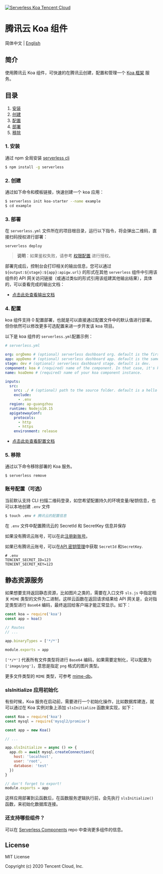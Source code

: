 [![Serverless Koa Tencent Cloud](https://img.serverlesscloud.cn/20191226/1577361724216-koajs_width.png)](http://serverless.com)

# 腾讯云 Koa 组件

简体中文 | [English](https://github.com/serverless-components/tencent-koa/tree/master/README.en.md)

## 简介

使用腾讯云 Koa 组件，可快速的在腾讯云创建，配置和管理一个 [Koa 框架](https://koajs.com/) 服务。

## 目录

1. [安装](#1-安装)
2. [创建](#2-创建)
3. [配置](#3-配置)
4. [部署](#4-部署)
5. [移除](#5-移除)

### 1. 安装

通过 npm 全局安装 [serverless cli](https://github.com/serverless/serverless)

```bash
$ npm install -g serverless
```

### 2. 创建

通过如下命令和模板链接，快速创建一个 koa 应用：

```bash
$ serverless init koa-starter --name example
$ cd example
```

### 3. 部署

在 `serverless.yml` 文件所在的项目根目录，运行以下指令，将会弹出二维码，直接扫码授权进行部署：

```
serverless deploy
```

> **说明**：如果鉴权失败，请参考 [权限配置](https://cloud.tencent.com/document/product/1154/43006) 进行授权。

部署完成后，控制台会打印相关的输出信息，您可以通过 `${output:${stage}:${app}:apigw.url}` 的形式在其他 `serverless` 组件中引用该组件的 API 网关访问链接（或通过类似的形式引用该组建其他输出结果），具体的，可以查看完成的输出文档：

- [点击此处查看输出文档](https://github.com/serverless-components/tencent-koa/tree/master/docs/output.md)

### 4. 配置

koa 组件支持 0 配置部署，也就是可以直接通过配置文件中的默认值进行部署。但你依然可以修改更多可选配置来进一步开发该 koa 项目。

以下是 koa 组件的 `serverless.yml`配置示例：

```yml
# serverless.yml

org: orgDemo # (optional) serverless dashboard org. default is the first org you created during signup.
app: appDemo # (optional) serverless dashboard app. default is the same as the name property.
stage: dev # (optional) serverless dashboard stage. default is dev.
component: koa # (required) name of the component. In that case, it's koa.
name: koaDemo # (required) name of your koa component instance.

inputs:
  src:
    src: ./ # (optional) path to the source folder. default is a hello world app.
    exclude:
      - .env
  region: ap-guangzhou
  runtime: Nodejs10.15
  apigatewayConf:
    protocols:
      - http
      - https
    environment: release
```

- [点击此处查看配置文档](https://github.com/serverless-components/tencent-koa/tree/master/docs/configure.md)

### 5. 移除

通过以下命令移除部署的 Koa 服务。

```
$ serverless remove
```

### 账号配置（可选）

当前默认支持 CLI 扫描二维码登录，如您希望配置持久的环境变量/秘钥信息，也可以本地创建 `.env` 文件

```bash
$ touch .env # 腾讯云的配置信息
```

在 `.env` 文件中配置腾讯云的 SecretId 和 SecretKey 信息并保存

如果没有腾讯云账号，可以在此[注册新账号](https://cloud.tencent.com/register)。

如果已有腾讯云账号，可以在[API 密钥管理](https://console.cloud.tencent.com/cam/capi)中获取 `SecretId` 和`SecretKey`.

```
# .env
TENCENT_SECRET_ID=123
TENCENT_SECRET_KEY=123
```

## 静态资源服务

如果想要支持返回静态资源，比如图片之类的，需要在入口文件 `sls.js` 中指定相关 `MIME` 类型的文件为二进制，这样云函数在返回请求结果给 API 网关是，会对指定类型进行 `Base64` 编码，最终返回给客户端才能正常显示。如下：

```js
const koa = require('koa')
const app = koa()

// Routes
// ...

app.binaryTypes = ['*/*']

module.exports = app
```

`['*/*']` 代表所有文件类型将进行 `Base64` 编码，如果需要定制化，可以配置为 `['image/png']`，意思是指定 `png` 格式的图片类型。

更多文件类型的 `MIME` 类型，可参考 [mime-db](https://github.com/jshttp/mime-db/blob/master/db.json)。

### slsInitialize 应用初始化

有些时候，Koa 服务在启动前，需要进行一个初始化操作，比如数据库建连，就可以通过在 Koa 实例对象上添加 `slsInitialize` 函数来实现，如下：

```js
const Koa = require('koa')
const mysql = require('mysql2/promise')

const app = new Koa()

// ...

app.slsInitialize = async () => {
  app.db = await mysql.createConnection({
    host: 'localhost',
    user: 'root',
    database: 'test'
  })
}

// don't forget to export!
module.exports = app
```

这样应用部署到云函数后，在函数服务逻辑执行前，会先执行 `slsInitialize()` 函数，来初始化数据库连接。

### 还支持哪些组件？

可以在 [Serverless Components](https://github.com/serverless/components) repo 中查询更多组件的信息。

## License

MIT License

Copyright (c) 2020 Tencent Cloud, Inc.
